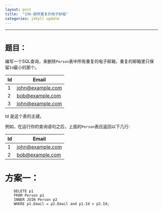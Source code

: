 ```yaml
---
layout: post
title:  "196-删除重复的电子邮箱"
categories: jekyll update
---
```

_______________________________________________________________________________
# `题目：`

编写一个SQL查询，来删除`Person`表中所有重复的电子邮箱，重复的邮箱里只保留`Id`最小的那个。

| Id | Email            |
|----|------------------|
| 1  | john@example.com |
| 2  | bob@example.com  |
| 3  | john@example.com |

Id 是这个表的主键。

例如，在运行你的查询语句之后，上面的`Person`表应返回以下几行:

| Id | Email            |
|----|------------------|
| 1  | john@example.com |
| 2  | bob@example.com  |

# 方案一：

        DELETE p1
        FROM Person p1
        INNER JOIN Person p2
        WHERE p1.Email = p2.Email and p1.Id > p2.Id; 
